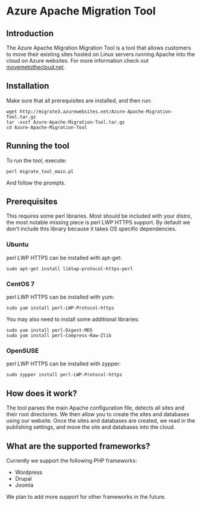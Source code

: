 # Azure Apache Migration Tool
## Introduction
The Azure Apache Migration Migration Tool is a tool that allows customers to move their existing sites hosted on Linux servers running Apache into the cloud on Azure websites. For more information check out [movemetothecloud.net](https://www.movemetothecloud.net/).

## Installation
Make sure that all prerequisites are installed, and then run:

```
wget http://migrate3.azurewebsites.net/Azure-Apache-Migration-Tool.tar.gz
tar -xvzf Azure-Apache-Migration-Tool.tar.gz
cd Azure-Apache-Migration-Tool
```

## Running the tool
To run the tool, execute:

```
perl migrate_tool_main.pl
```

And follow the prompts.

## Prerequisites
This requires some perl libraries. Most should be included with your distro, the most notable missing piece is perl LWP HTTPS support. By default we don't include this library because it takes OS specific dependencies.

### Ubuntu
perl LWP HTTPS can be installed with apt-get:

```
sudo apt-get install liblwp-protocol-https-perl
```

### CentOS 7
perl LWP HTTPS can be installed with yum:

```
sudo yum install perl-LWP-Protocol-https
```

You may also need to install some additional libraries:
```
sudo yum install perl-Digest-MD5
sudo yum install perl-Compress-Raw-Zlib
```

### OpenSUSE
perl LWP HTTPS can be installed with zypper:
```
sudo zypper install perl-LWP-Protocol-https
```

## How does it work?
The tool parses the main Apache configuration file, detects all sites and their root directories.
We then allow you to create the sites and databases using our website.
Once the sites and databases are created, we read in the publishing settings, and move the site and databases into the cloud.

## What are the supported frameworks?
Currently we support the following PHP frameworks:
- Wordpress
- Drupal
- Joomla

We plan to add more support for other frameworks in the future.